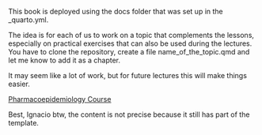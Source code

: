 This book is deployed using the docs folder that was set up in the _quarto.yml.

The idea is for each of us to work on a topic that complements the lessons, especially on practical exercises that can also be used during the lectures.
You have to clone the repository, create a file name_of_the_topic.qmd and let me know to add it as a chapter. 

It may seem like a lot of work, but for future lectures this will make things easier.

[Pharmacoepidemiology Course](https://pharmacoepidemiology-ukhd.github.io/Book_PhEpi)

Best, Ignacio
btw, the content is not precise because it still has part of the template.

